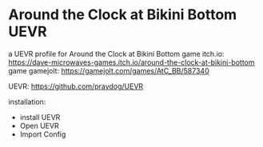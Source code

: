 # Around the Clock at Bikini Bottom UEVR
 a UEVR profile for Around the Clock at Bikini Bottom
game itch.io: https://dave-microwaves-games.itch.io/around-the-clock-at-bikini-bottom
game gamejolt: https://gamejolt.com/games/AtC_BB/587340

UEVR: https://github.com/praydog/UEVR

installation:
- install UEVR
- Open UEVR
- Import Config
